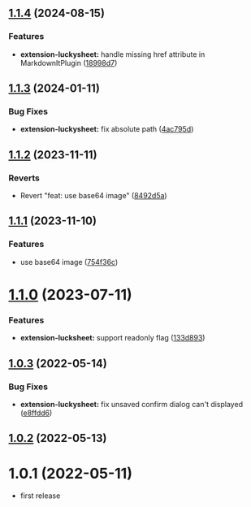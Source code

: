 ## [1.1.4](https://github.com/purocean/yank-note-extension/compare/extension-luckysheet-1.1.3...extension-luckysheet-1.1.4) (2024-08-15)


### Features

* **extension-luckysheet:** handle missing href attribute in MarkdownItPlugin ([18998d7](https://github.com/purocean/yank-note-extension/commit/18998d796f1a92e54649267f0b6999a9196b314a))



## [1.1.3](https://github.com/purocean/yank-note-extension/compare/extension-luckysheet-1.1.2...extension-luckysheet-1.1.3) (2024-01-11)


### Bug Fixes

* **extension-luckysheet:** fix absolute path ([4ac795d](https://github.com/purocean/yank-note-extension/commit/4ac795d8c376279b5b0a7d96b9dc8f951434d8b4))



## [1.1.2](https://github.com/purocean/yank-note-extension/compare/extension-luckysheet-1.1.1...extension-luckysheet-1.1.2) (2023-11-11)


### Reverts

* Revert "feat: use base64 image" ([8492d5a](https://github.com/purocean/yank-note-extension/commit/8492d5a0c1c84991d56b06f9176632f8406d1e26))



## [1.1.1](https://github.com/purocean/yank-note-extension/compare/extension-luckysheet-1.1.0...extension-luckysheet-1.1.1) (2023-11-10)


### Features

* use base64 image ([754f36c](https://github.com/purocean/yank-note-extension/commit/754f36c8da832dadff392c1df9bd79b7921acfe0))



# [1.1.0](https://github.com/purocean/yank-note-extension/compare/extension-luckysheet-1.0.3...extension-luckysheet-1.1.0) (2023-07-11)


### Features

* **extension-lucksheet:** support readonly flag ([133d893](https://github.com/purocean/yank-note-extension/commit/133d89373c17a7eff61d8f4046bbc88b4b93bdc2))



## [1.0.3](https://github.com/purocean/yank-note-extension/compare/extension-luckysheet-1.0.2...extension-luckysheet-1.0.3) (2022-05-14)


### Bug Fixes

* **extension-luckysheet:** fix unsaved confirm dialog can't displayed ([e8ffdd6](https://github.com/purocean/yank-note-extension/commit/e8ffdd6445b354edc272b0c0370f9ece68e91135))



## [1.0.2](https://github.com/purocean/yank-note-extension/compare/extension-luckysheet-1.0.1...extension-luckysheet-1.0.2) (2022-05-13)



# 1.0.1 (2022-05-11)

* first release
